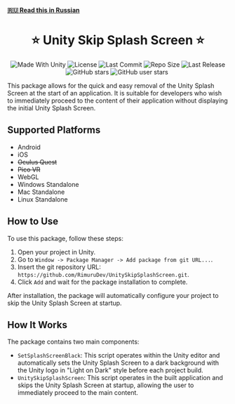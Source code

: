 ﻿**[🇷🇺 Read this in Russian](README_RU.md)**

<h1 align="center">⭐ Unity Skip Splash Screen ⭐</h1>
<p align="center">
  <a>
    <img alt="Made With Unity" src="https://img.shields.io/badge/made%20with-Unity-57b9d3.svg?logo=Unity">
  </a>
  <a>
    <img alt="License" src="https://img.shields.io/github/license/RimuruDev/UnitySkipSplashScreen?logo=github">
  </a>
  <a>
    <img alt="Last Commit" src="https://img.shields.io/github/last-commit/RimuruDev/UnitySkipSplashScreen?logo=Mapbox&color=orange">
  </a>
  <a>
    <img alt="Repo Size" src="https://img.shields.io/github/repo-size/RimuruDev/UnitySkipSplashScreen?logo=VirtualBox">
  </a>
  <a>
    <img alt="Last Release" src="https://img.shields.io/github/v/release/RimuruDev/UnitySkipSplashScreen?include_prereleases&logo=Dropbox&color=yellow">
  </a>
  <a>
    <img alt="GitHub stars" src="https://img.shields.io/github/stars/RimuruDev/UnitySkipSplashScreen?branch=main&label=Stars&logo=GitHub&logoColor=ffffff&labelColor=282828&color=informational&style=flat">
  </a>
  <a>
    <img alt="GitHub user stars" src="https://img.shields.io/github/stars/RimuruDev?affiliations=OWNER&branch=main&label=User%20Stars&logo=GitHub&logoColor=ffffff&labelColor=282828&color=informational&style=flat">
  </a>
  <a>
    <img alt="" src="https://img.shields.io/github/watchers/RimuruDev/UnitySkipSplashScreen?style=flat">
  </a>
</p>

This package allows for the quick and easy removal of the Unity Splash Screen at the start of an application. It is suitable for developers who wish to immediately proceed to the content of their application without displaying the initial Unity Splash Screen.

## Supported Platforms

- Android
- iOS
- ~~Oculus Quest~~
- ~~Pico VR~~
- WebGL
- Windows Standalone
- Mac Standalone
- Linux Standalone

## How to Use

To use this package, follow these steps:

1. Open your project in Unity.
2. Go to `Window -> Package Manager -> Add package from git URL...`.
3. Insert the git repository URL: `https://github.com/RimuruDev/UnitySkipSplashScreen.git`.
4. Click `Add` and wait for the package installation to complete.

After installation, the package will automatically configure your project to skip the Unity Splash Screen at startup.

## How It Works

The package contains two main components:

- `SetSplashScreenBlack`: This script operates within the Unity editor and automatically sets the Unity Splash Screen to a dark background with the Unity logo in "Light on Dark" style before each project build.
- `UnitySkipSplashScreen`: This script operates in the built application and skips the Unity Splash Screen at startup, allowing the user to immediately proceed to the main content.
